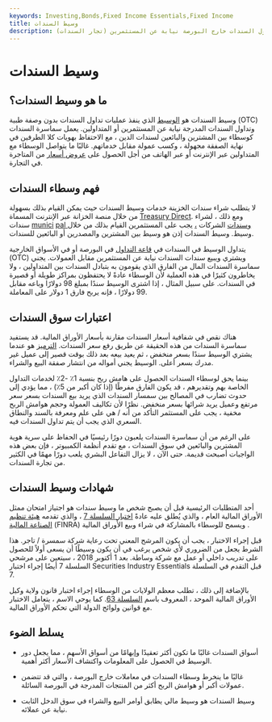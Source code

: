 ```yaml
---
keywords: Investing,Bonds,Fixed Income Essentials,Fixed Income
title: وسيط السندات
description: وسيط السندات هو الوسيط الذي ينفذ عمليات تداول السندات خارج البورصة نيابة عن المستثمرين (تجار السندات).
---
```


# وسيط السندات
## ما هو وسيط السندات؟

وسيط السندات هو [الوسيط](/broker) الذي ينفذ عمليات تداول السندات بدون وصفة طبية (OTC) وتداول السندات المدرجة نيابة عن المستثمرين أو المتداولين. يعمل سماسرة السندات كوسطاء بين المشترين والبائعين لسندات الدين ، مع الاحتفاظ بهويات كلا الطرفين في نهاية الصفقة مجهولة ، وكسب عمولة مقابل خدماتهم. غالبًا ما يتواصل الوسطاء مع المتداولين عبر الإنترنت أو عبر الهاتف من أجل الحصول على [عروض أسعار](/bondquote) من المتاجرة في التجارة.

## فهم وسطاء السندات

لا يتطلب شراء سندات الخزينة خدمات وسيط السندات حيث يمكن القيام بذلك بسهولة من خلال منصة الخزانة عبر الإنترنت المسماة [Treasury Direct](/treasurydirect). ومع ذلك ، لشراء سندات [munici](/municipalbond) [pal وسندات](/municipalbond) الشركات [،](/corporatebond) يجب على المستثمرين القيام بذلك من خلال وسيط. وسيط السندات إذن هو وسيط بين المشترين والمصدرين أو البائعين للسندات.

يتداول الوسيط في السندات في [قاعة التداول](/trading_floor) في البورصة أو في الأسواق الخارجية (OTC) ويشتري ويبيع سندات السندات نيابة عن المستثمرين مقابل العمولات. يجني سماسرة السندات المال من الفارق الذي يقومون به بتبادل السندات بين المتداولين ، ولا يخاطرون كثيرًا في هذه العملية لأن الوسطاء عادةً لا يحتفظون بمراكز طويلة أو قصيرة في السندات. على سبيل المثال ، إذا اشترى الوسيط سندًا بمبلغ 98 دولارًا وباعه مقابل 99 دولارًا ، فإنه يربح فارق 1 دولار على المعاملة.

## اعتبارات سوق السندات

هناك نقص في شفافية أسعار السندات مقارنة بأسعار الأوراق المالية. قد يستفيد سماسرة السندات من هذه الحقيقة عن طريق رفع سعر السندات. [الترميز](/markup) هو عندما يشتري الوسيط سندًا بسعر منخفض ، ثم يعيد بيعه بعد ذلك بوقت قصير إلى عميل غير مدرك بسعر أعلى. الوسيط يجني أمواله من انتشار صفقة البيع والشراء.

بينما يحق لوسطاء السندات الحصول على هامش ربح بنسبة 1٪ -2٪ لخدمات التداول الخاصة بهم وتقديرهم ، قد يكون الفارق مفرطًا (إذا كان أكبر من 5٪) ، مما يؤدي إلى حدوث تضارب في المصالح بين سمسار السندات الذي يريد بيع السندات بسعر سعر مرتفع وعميل يريد شرائها بسعر منخفض. نظرًا لأن تكاليف العمولة وحجم هوامش الربح مخفية ، يجب على المستثمر التأكد من أنه / هي على علم ومعرفة بالسند والنطاق السعري الذي يجب أن يتم تداول السندات فيه.

على الرغم من أن سماسرة السندات يلعبون دورًا رئيسيًا في الحفاظ على سرية هوية المشترين والبائعين في سوق السندات ، مع تقدم أنظمة الكمبيوتر ، فإن بعض هذه الواجبات أصبحت قديمة. حتى الآن ، لا يزال التفاعل البشري يلعب دورًا مهمًا في الكثير من تجارة السندات.

## شهادات وسيط السندات

أحد المتطلبات الرئيسية قبل أن يصبح شخص ما وسيط سندات هو اجتياز امتحان ممثل الأوراق المالية العام ، والذي يُطلق عليه عادةً [اختبار السلسلة 7](/series7) ، والذي تقدمه [هيئة تنظيم الصناعة المالية](/finra) (FINRA) ويسمح للوسطاء بالمشاركة في شراء وبيع الأوراق المالية .

قبل إجراء الاختبار ، يجب أن يكون المرشح المعني تحت رعاية شركة سمسرة / تاجر. هذا الشرط يجعل من الضروري لأي شخص يرغب في أن يكون وسيطًا أن يسعى أولاً للحصول على تدريب داخلي أو عمل مع شركة وساطة. بعد 1 أكتوبر 2018 ، سيتعين على مرشحي السلسلة 7 أيضًا إجراء اختبار Securities Industry Essentials قبل التقدم في السلسلة 7.

بالإضافة إلى ذلك ، تطلب معظم الولايات من الوسطاء إجراء اختبار قانون ولاية وكيل الأوراق المالية الموحد ، المعروف باسم [السلسلة 63](/series63). كما يوحي الاسم ، يتعامل الاختبار مع قوانين ولوائح الدولة التي تحكم الأوراق المالية.

## يسلط الضوء

- أسواق السندات غالبًا ما تكون أكثر تعقيدًا وإبهامًا من أسواق الأسهم ، مما يجعل دور الوسيط في الحصول على المعلومات واكتشاف الأسعار أكثر أهمية.

- غالبًا ما ينخرط وسطاء السندات في معاملات خارج البورصة ، والتي قد تتضمن عمولات أكبر أو هوامش الربح أكثر من المنتجات المدرجة في البورصة السائلة.

- وسيط السندات هو وسيط مالي يطابق أوامر البيع والشراء في سوق الدخل الثابت نيابة عن عملائه.

